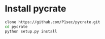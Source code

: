# Install pycrate

```bash
clone https://github.com/P1sec/pycrate.git
cd pycrate
python setup.py install
```

